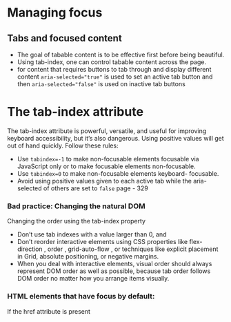 # Managing focus

## Tabs and focused content

- The goal of tabable content is to be effective first before being beautiful.
- Using tab-index, one can control tabable content across the page.
- for content that requires buttons to tab through and display different content `aria-selected="true"` is
  used to set an active tab button and then `aria-selected="false"` is used on inactive tab buttons

# The tab-index attribute

The tab-index attribute is powerful, versatile, and useful for
improving keyboard accessibility, but it’s also dangerous. Using
positive values will get out of hand quickly. Follow these rules:

- Use `tabindex=-1` to make non-focusable elements focusable
  via JavaScript only or to make focusable elements
  non-focusable.
- Use `tabindex=0` to make non-focusable elements keyboard-
  focusable.
- Avoid using positive values given to each active tab while the aria-selected of others are set to `false` page - 329

### Bad practice: Changing the natural DOM

Changing the order using the tab-index property

- Don’t use tab indexes with a value larger than 0, and
- Don’t reorder interactive elements using CSS properties like flex-direction , order , grid-auto-flow , or techniques like
  explicit placement in Grid, absolute positioning, or negative
  margins.
- When you deal with interactive elements, visual order
  should always represent DOM order as well as possible, because
  tab order follows DOM order no matter how you arrange items
  visually.

### HTML elements that have focus by default:

<a> If the href attribute is present
<audio> If the controls attribute is present
<button>

<details>
<embed>
<iframe>
<img> If the usemap attribute is present
<input> If the type attribute is not set to hidden
<select>
<textarea>
<video> If the controls attribute is present

### Allowing users to skip elements

There are parts of the websites that users with disabilities might find it difficult to tab through
one at a time because the number of items are too many. Times like that calls for a visually hidden
`skip to next section` link that such users can use. **see page 358 for how to do it**
It's recommended you show the skip link on focus, because focusing on a visually
hidden link can confuse keyboard users. You can learn more
about accessible hiding in

- check out financial times page for implementation of skip links

# Inert attribute

The `inert` attribute makes elements and all their children inaccessible to users, both visually and interactively. When an element has inert applied, it:

Cannot receive focus through keyboard navigation.
Cannot be clicked, interacted with, or otherwise manipulated by users.
Is not read by screen readers.

You can use it when you have for example a modal open and you want the rest of the content within the body to not be interacted
with.

### Questions for AI

- What is the difference between focus and focus-visible in CSS and when do you use either? -- answered
- How can one implement skip links in an accessible way. Where and how many skip links are require to be on a page. Give code example

## Project ideas

use <dialog> element for navigation po-pup menu and allow it's default styling to be used.
Design the website to have a black and white design soi the dialog default styling will fit in.


